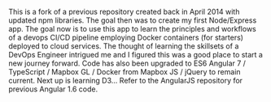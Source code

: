This is a fork of a previous repository created back in April 2014 with updated npm libraries. The goal then was to create my first Node/Express app. The goal now is to use this app to learn the principles and workflows of a devops CI/CD pipeline employing Docker containers (for starters) deployed to cloud services. The thought of learning the skillsets of a DevOps Engineer intrigued me and I figured this was a good place to start a new journey forward. Code has also been upgraded to ES6 Angular 7 / TypeScript / Mapbox GL / Docker from Mapbox JS / jQuery to remain current. Next up is learning D3... Refer to the AngularJS repository for previous Angular 1.6 code.
